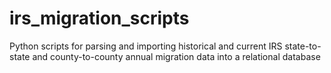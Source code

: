 # irs_migration_scripts
Python scripts for parsing and importing historical and current IRS state-to-state and county-to-county annual migration data into a relational database
